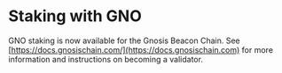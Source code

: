 # Staking with GNO

GNO staking is now available for the Gnosis Beacon Chain. See [https://docs.gnosischain.com/](https://docs.gnosischain.com) for more information and instructions on becoming a validator.
